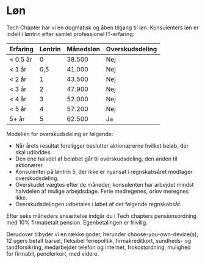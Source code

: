 # Løn

Tech Chapter har vi en dogmatisk og åben tilgang til løn. Konsulenters løn er indelt i løntrin efter samlet professionel IT-erfaring:

| Erfaring | Løntrin | Månedsløn | Overskudsdeling |
|----------|---------|-----------|-----------------|
| < 0.5 år |       0 |    38.500 |             Nej |
|   < 1 år |     0,5 |    41.000 |             Nej |
|   < 2 år |       1 |    43.500 |             Nej |
|   < 3 år |       2 |    47.900 |             Nej |
|   < 4 år |       3 |    52.000 |             Nej |
|   < 5 år |       4 |    57.200 |             Nej |
|    5+ år |       5 |    62.500 |              Ja |

Modellen for overskudsdeling er følgende:
- Når årets resultat foreligger beslutter aktionærerne hvilket beløb, der skal udloddes.
- Den ene halvdel af beløbet går til overskudsdeling, den anden til aktionærer.
- Konsulenter på løntrin 5, der ikke er nyansat i regnskabsåret modtager overskudsdeling.
- Overskudet vægtes efter de måneder, konsulenten har arbejdet mindst halvdelen af mulige arbejdsdage. Ferie medregenes, orlov meregnes ikke. 
- Overskudsdelingen udbetales i løbet af det følgende regnskabsår.

Efter seks måneders ansættelse indgår du i Tech chapters pensionsordning med 10% firmabetalt pension. Egenbetalingen er frivilig.

Derudover tilbyder vi en række goder, herunder choose-you-own-device(s), 12 ugers betalt barsel, fleksibel feriepolitik, firmakreditkort, sundheds- og tandforsikring, medarbejder telefon og internet, frokostordning, mulighed for firmabil, pendlerkort, med videre.
